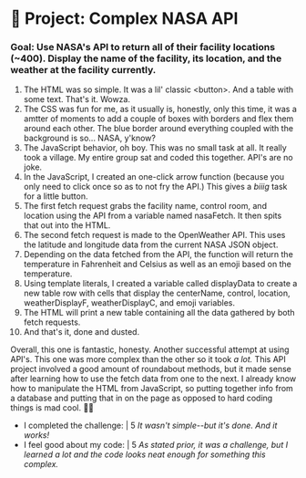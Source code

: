 # 🚀 Project: Complex NASA API

### Goal: Use NASA's API to return all of their facility locations (~400). Display the name of the facility, its location, and the weather at the facility currently. 

<ol>
  <li>The HTML was so simple.  It was a lil'  classic &lt;button&gt;.  And a table with some text. That's it.  Wowza.</li>
  <li>The CSS was fun for me, as it usually is, honestly, only this time, it was a amtter of moments to add a couple of boxes with borders and flex them around each other.  The  blue border around everything coupled with the background is so... NASA, y'know?</li>
  <li>The JavaScript behavior, oh boy.  This was no small task at all.  It really took a village. My entire group sat and coded this together.  API's are no joke.</em></li>
  <li>In the JavaScript, I created an one-click arrow function (because you only need to click once so as to not fry the API.)  This gives a <em>biiig</em> task for a little button.</li>
  <li>The first fetch request grabs the facility name, control room, and location using the API from a variable named nasaFetch.  It then spits that out into the HTML.</li>
  <li>The second fetch request is made to the OpenWeather API. This uses the latitude and longitude data from the current NASA JSON object.</li>
  <li>Depending on the data fetched from the API, the function will return the temperature in Fahrenheit and Celsius as well as an emoji based on the temperature.</li>
  <li>Using template literals, I created a variable called displayData to create a new table row with cells that display the centerName, control, location, weatherDisplayF, weatherDisplayC, and emoji variables.</li>
  <li>The HTML will print a new table containing all the data gathered by both fetch requests.</li>
  <li>And that's it, done and dusted.</li>
</ol>

<p>Overall, this one is fantastic, honesty.  Another successful attempt at using API's.  This one was more complex than the other so it took <em>a lot.</em> This API project involved a good amount of roundabout methods, but it made sense after learning how to use the fetch data from one to the next.  I already know how to manipulate the HTML from JavaScript, so putting together info from a database and putting that in on the page as opposed to hard coding things is mad cool. ☝🏾</p>

<ul>
  <li>I completed the challenge: | 5 <em>It wasn't simple--but it's done.  And it works!</em></li>
  <li>I feel good about my code: | 5 <em>As stated prior, it was a challenge, but I learned a lot and the code looks neat enough for something this complex.</em></li>
</ul>
